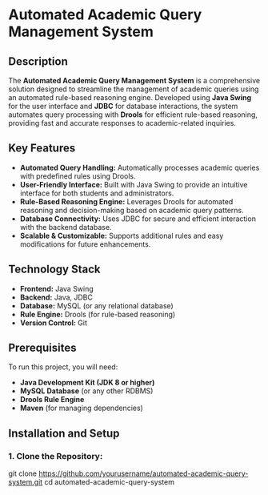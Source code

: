 # Automated Academic Query Management System

## Description
The **Automated Academic Query Management System** is a comprehensive solution designed to streamline the management of academic queries using an automated rule-based reasoning engine. Developed using **Java Swing** for the user interface and **JDBC** for database interactions, the system automates query processing with **Drools** for efficient rule-based reasoning, providing fast and accurate responses to academic-related inquiries.

## Key Features
- **Automated Query Handling:** Automatically processes academic queries with predefined rules using Drools.
- **User-Friendly Interface:** Built with Java Swing to provide an intuitive interface for both students and administrators.
- **Rule-Based Reasoning Engine:** Leverages Drools for automated reasoning and decision-making based on academic query patterns.
- **Database Connectivity:** Uses JDBC for secure and efficient interaction with the backend database.
- **Scalable & Customizable:** Supports additional rules and easy modifications for future enhancements.

## Technology Stack
- **Frontend:** Java Swing
- **Backend:** Java, JDBC
- **Database:** MySQL (or any relational database)
- **Rule Engine:** Drools (for rule-based reasoning)
- **Version Control:** Git

## Prerequisites
To run this project, you will need:
- **Java Development Kit (JDK 8 or higher)**
- **MySQL Database** (or any other RDBMS)
- **Drools Rule Engine**
- **Maven** (for managing dependencies)

## Installation and Setup

### 1. Clone the Repository:
git clone https://github.com/yourusername/automated-academic-query-system.git
cd automated-academic-query-system
